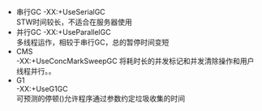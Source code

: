 - 串行GC
	-XX:+UseSerialGC	
	STW时间较长，不适合在服务器使用
- 并行GC
	-XX:+UseParallelGC	
	多线程运作，相较于串行GC，总的暂停时间变短
- CMS	
    -XX:+UseConcMarkSweepGC	
    将耗时长的并发标记和并发清除操作和用户线程并行。。
- G1	
    -XX:+UseG1GC	
    可预测的停顿()允许程序通过参数约定垃圾收集的时间  